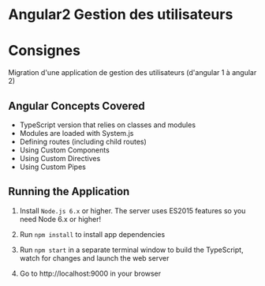 Angular2 Gestion des utilisateurs
========================
# Consignes

Migration d'une application de gestion des utilisateurs (d'angular 1 à angular 2)

## Angular Concepts Covered

* TypeScript version that relies on classes and modules
* Modules are loaded with System.js
* Defining routes (including child routes)
* Using Custom Components
* Using Custom Directives
* Using Custom Pipes


## Running the Application

1. Install `Node.js 6.x` or higher. The server uses ES2015 features so you need Node 6.x or higher!

1. Run `npm install` to install app dependencies

1. Run `npm start` in a separate terminal window to build the TypeScript, watch for changes and launch the web server

1. Go to http://localhost:9000 in your browser
